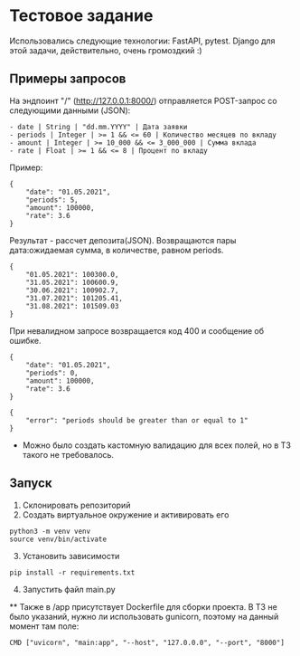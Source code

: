 # Тестовое задание

Использовались следующие технологии: FastAPI, pytest. Django для этой задачи, действительно, очень громоздкий :)

## Примеры запросов

На эндпоинт "/" (http://127.0.0.1:8000/) отправляется POST-запрос со следующими данными (JSON):

```plaintext
- date | String | "dd.mm.YYYY" | Дата заявки
- periods | Integer | >= 1 && <= 60 | Количество месяцев по вкладу
- amount | Integer | >= 10_000 && <= 3_000_000 | Сумма вклада
- rate | Float | >= 1 && <= 8 | Процент по вкладу
```

Пример:

```plaintext
{
    "date": "01.05.2021",
    "periods": 5,
    "amount": 100000,
    "rate": 3.6
}
```

Результат - рассчет депозита(JSON). Возвращаются пары дата:ожидаемая сумма, в количестве, равном periods.

```plaintext
{
    "01.05.2021": 100300.0,
    "31.05.2021": 100600.9,
    "30.06.2021": 100902.7,
    "31.07.2021": 101205.41,
    "31.08.2021": 101509.03
}
```

При невалидном запросе возвращается код 400 и сообщение об ошибке.

```plaintext
{
    "date": "01.05.2021",
    "periods": 0,
    "amount": 100000,
    "rate": 3.6
}
```

```plaintext
{
    "error": "periods should be greater than or equal to 1"
}
```

* Можно было создать кастомную валидацию для всех полей, но в ТЗ такого не требовалось.


## Запуск

1. Склонировать репозиторий
2. Создать виртуальное окружение и активировать его
```plaintext
python3 -m venv venv
source venv/bin/activate
```
3. Установить зависимости
```plaintext
pip install -r requirements.txt
```
4. Запустить файл main.py

** Также в /app присутствует Dockerfile для сборки проекта. В ТЗ не было указаний, нужно ли использовать gunicorn, поэтому на данный момент там поле:
```plaintext
CMD ["uvicorn", "main:app", "--host", "127.0.0.0", "--port", "8000"]
```

